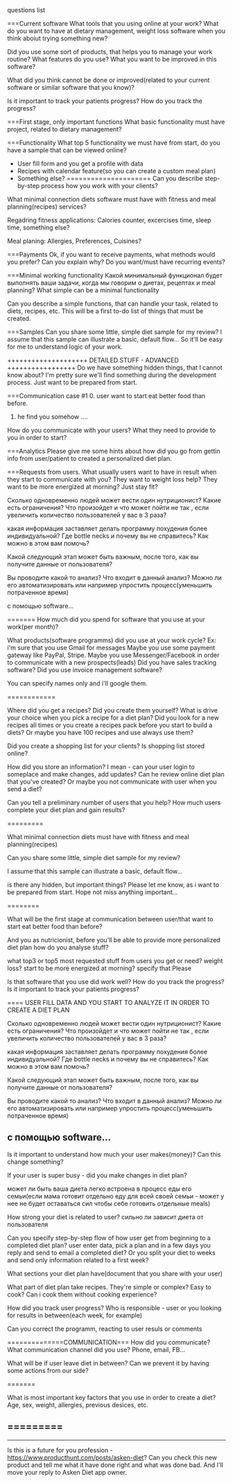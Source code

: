 questions list


===Current software
What tools that you using online at your work?
What do you want to have at dietary management, weight loss software when you think aboiut trying something new?

Did you use some sort of products, that helps you to manage your work routine?
What features do you use?
What you want to be improved in this software?

What did you think cannot be done or improved(related to your current software or similar software that you know)?

Is it important to track your patients progress? How do you track the progress?





===First stage, only important functions
What basic functionality must have project, related to dietary management?

===Functionality
What top 5 functionality we must have from start, do you have a sample that can be viewed online?
* User fill form and you get a profile with data
* Recipes with calendar feature(so you can create a custom meal plan)
* Something else?
=====================
Can you describe step-by-step process how you work with your clients?


What minimal connection diets software must have with fitness and meal planning(recipes) services?

Regadring fitness applications: Calories counter, excercises time, sleep time, something else?

Meal planing: Allergies, Preferences, Cuisines?




===Payments
Ok, if you want to receive payments, what methods would you prefer? Can you explain why?
Do you want/must have recurring events?


===Minimal working functionality
Какой минимальный функционал будет выполнять ваши задачи,
 когда мы говорим о диетах, рецептах и meal planning?
What simple
can be a minimal functionality

Can you describe a simple functions, that can handle your task, related to diets, recipes, etc.
This will be a first to-do list of things that must be created.


===Samples
Can you share some little, simple diet sample for my review?
I assume that this sample can illustrate a basic, default flow...
So it'll be easy for me to understand logic of your work.









++++++++++++++++++++ DETAILED STUFF - ADVANCED +++++++++++++++++
Do we have something hidden things, that I cannot know about?
I'm pretty sure we'll find something during the development process. Just want to be prepared from start.


===Communication
case #1
0. user want to start eat better food than before.
1. he find you somehow
....

How do you communicate with your users?
What they need to provide to you in order to start?


===Analytics
Please give me some hints about how did you go from gettin info from user/patient to created a personalized diet plan.



===Requests from users.
What usually users want to have in result when they start to communicate with you?
They want to weight loss help?
They want to be more energized at morning?
Just stay fit?





Сколько одновременно людей может вести один нутриционист? Какие есть ограничения?
Что произойдет и что может пойти не так , если увеличить количество пользователей у вас в 3 раза?



какая информация заставляет делать программу похудения более индивидуальной?
Где bottle necks и почему вы не справитесь? Как можно в этом вам помочь?

Какой следующий этап может быть важным, после того, как вы получите данные от пользователя?

Вы проводите какой то анализ? Что входит в данный анализ? Можно ли его
автоматизировать или например упростить процесс(уменьшить потраченное время)

с помощью software...



=======
How much did you spend for software that you use at your work(per month)?

What products(software programms) did you use at your work cycle?
Ex: i'm sure that you use Gmail for messages
Maybe you use some payment gateway like PayPal, Stripe.
Maybe you use Messenger/Facebook in order to communicate with a new prospects(leads)
Did you have sales tracking software? Did you use invoice management software?

You can specify names only and i'll google them.

============

Where did you get a recipes? Did you create them yourself?
What is drive your choice when you pick a recipe for a diet plan?
Did you look for a new recipes all times or you create a recipes pack before you start to build a diets?
Or maybe you have 100 recipes and use always use them?


Did you create a shopping list for your clients? Is shopping list stored online?



How did you store an information? I mean - can your user login to someplace and make changes, add updates?
Can he review online diet plan that you've created?
Or maybe you not communicate with user when you send a diet?






Can you tell a preliminary number of users that you help? How much users complete your diet plan and gain results?




=========




What minimal connection diets must have with fitness and meal planning(recipes)

>>>
Can you share some little, simple diet sample for my review?
>>>

I assume that this sample can illustrate a basic, default flow...




is there any hidden, but important things? Please let me know, as i want to be prepared from start.
Hope not miss anything important...




========
>>
What will be the first stage at communication between user/that want to
start eat better food than before?
>>>

And you as nutricionist, before you'll be able to provide more personalized diet plan how do you analyse stuff?
>>>
what top3 or top5 most requested stuff from users you get or need?
weight loss?
start to be more energized at morning?
specify that Please

Is that software that you use did work well?
How do you track the progress? Is it important to track your patients progress?
>>>

==== USER FILL DATA AND YOU START TO ANALYZE IT IN ORDER TO CREATE A DIET PLAN

Сколько одновременно людей может вести один нутриционист? Какие есть ограничения?
Что произойдет и что может пойти не так , если увеличить количество пользователей у вас в 3 раза?


какая информация заставляет делать программу похудения более индивидуальной?
Где bottle necks и почему вы не справитесь? Как можно в этом вам помочь?

Какой следующий этап может быть важным, после того, как вы получите данные от пользователя?

Вы проводите какой то анализ? Что входит в данный анализ? Можно ли его автоматизировать или например упростить процесс(уменьшить потраченное время)

с помощью software...
---------------



Is it important to understand how much your user makes(money)?
Can this change something?

If your user is super busy - did you make changes in diet plan?





может ли быть ваша диета легко встроена в процесс еды его
семьи(если мама готовит отдельно еду для всей своей семьи -
может у нее не будет оставаться сил чтобы себе готовить отдельные meals)


How strong your diet is related to user?
сильно ли зависит диета от пользователя

Can you specify step-by-step flow of how user get from beginning to a completed diet plan?
user enter data, pick a plan and in a few days you reply and send to email a completed diet?
Or you split your diet to weeks and send only information related to a first week?

What sections your diet plan have(document that you share with your user)

What part of diet plan take recipes. They're simple or complex? Easy to cook? Can i cook them without cooking experience?

How did you track user progress?
Who is responsible - user or you looking for results in between(each week, for example)

Can you correct the programm, reacting to user resuls or comments

==============COMMUNICATION===
How did you communicate? 
What communication channel did you use? Phone, email, FB...

What will be if user leave diet in between? Can we prevent it by having some actions from our side?


=======

What is most important key factors that you use in order to create a diet? Age, sex, weight, allergies, previous desices, etc.


=========
----------
-------



Is this is a future for you profession - https://www.producthunt.com/posts/asken-diet?
Can you check this new product and tell me what it have done right and what was done bad.
And I'll move your reply to Asken Diet app owner.
